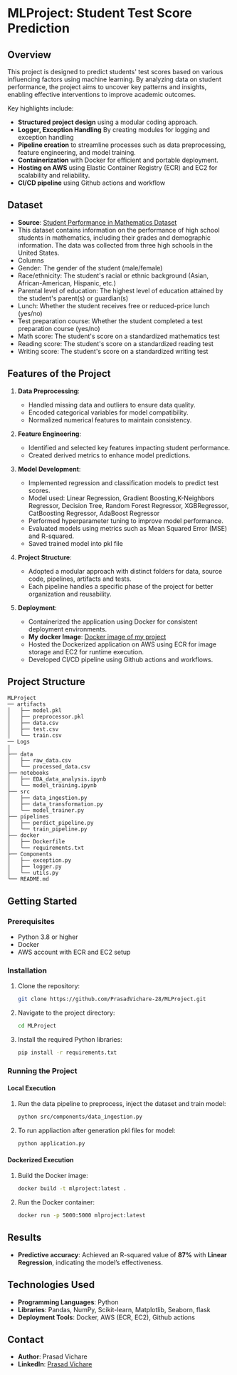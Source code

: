 # MLProject: Student Test Score Prediction

## Overview
This project is designed to predict students' test scores based on various influencing factors using machine learning. By analyzing data on student performance, the project aims to uncover key patterns and insights, enabling effective interventions to improve academic outcomes. 

Key highlights include:
- **Structured project design** using a modular coding approach.
- **Logger, Exception Handling** By creating modules for logging and exception handling 
- **Pipeline creation** to streamline processes such as data preprocessing, feature engineering, and model training.
- **Containerization** with Docker for efficient and portable deployment.
- **Hosting on AWS** using Elastic Container Registry (ECR) and EC2 for scalability and reliability.
- **CI/CD pipeline** using Github actions and workflow

## Dataset
- **Source**: [Student Performance in Mathematics Dataset](https://www.kaggle.com/datasets/rkiattisak/student-performance-in-mathematics/data)
- This dataset contains information on the performance of high school students in mathematics, including their grades and demographic information. The data was collected from three high schools in the United States.
- Columns
- Gender: The gender of the student (male/female)
- Race/ethnicity: The student's racial or ethnic background (Asian, African-American, Hispanic, etc.)
- Parental level of education: The highest level of education attained by the student's parent(s) or guardian(s)
- Lunch: Whether the student receives free or reduced-price lunch (yes/no)
- Test preparation course: Whether the student completed a test preparation course (yes/no)
- Math score: The student's score on a standardized mathematics test
- Reading score: The student's score on a standardized reading test
- Writing score: The student's score on a standardized writing test


## Features of the Project
1. **Data Preprocessing**:
   - Handled missing data and outliers to ensure data quality.
   - Encoded categorical variables for model compatibility.
   - Normalized numerical features to maintain consistency.

2. **Feature Engineering**:
   - Identified and selected key features impacting student performance.
   - Created derived metrics to enhance model predictions.

3. **Model Development**:
   - Implemented regression and classification models to predict test scores.
   - Model used: Linear Regression, Gradient Boosting,K-Neighbors Regressor, Decision Tree, Random Forest Regressor, XGBRegressor, CatBoosting Regressor, AdaBoost Regressor
   - Performed hyperparameter tuning to improve model performance.
   - Evaluated models using metrics such as Mean Squared Error (MSE) and R-squared.
   - Saved trained model into pkl file 

4. **Project Structure**:
   - Adopted a modular approach with distinct folders for data, source code, pipelines, artifacts and tests.
   - Each pipeline handles a specific phase of the project for better organization and reusability.

5. **Deployment**:
   - Containerized the application using Docker for consistent deployment environments.
   - **My docker Image**: [Docker image of my project](https://hub.docker.com/r/prasad2896/studentscorepredictor)
   - Hosted the Dockerized application on AWS using ECR for image storage and EC2 for runtime execution.
   - Developed CI/CD pipeline using Github actions and workflows.

## Project Structure
```plaintext
MLProject
── artifacts
│   ├── model.pkl
│   ├── preprocessor.pkl
│   ├── data.csv
│   ├── test.csv
│   └── train.csv
── Logs
│     
├── data
│   ├── raw_data.csv
│   └── processed_data.csv
├── notebooks
│   ├── EDA_data_analysis.ipynb
│   └── model_training.ipynb
├── src
│   ├── data_ingestion.py
│   ├── data_transformation.py
│   └── model_trainer.py
├── pipelines
│   ├── perdict_pipeline.py
│   └── train_pipeline.py
├── docker
│   ├── Dockerfile
│   └── requirements.txt
├── Components
│   ├── exception.py
│   ├── logger.py
│   └── utils.py
└── README.md
```

## Getting Started

### Prerequisites
- Python 3.8 or higher
- Docker
- AWS account with ECR and EC2 setup

### Installation
1. Clone the repository:
   ```bash
   git clone https://github.com/PrasadVichare-28/MLProject.git
   ```
2. Navigate to the project directory:
   ```bash
   cd MLProject
   ```
3. Install the required Python libraries:
   ```bash
   pip install -r requirements.txt
   ```

### Running the Project
#### Local Execution
1. Run the data pipeline to preprocess, inject the dataset and train model:
   ```bash
   python src/components/data_ingestion.py
   ```
2. To run appliaction after generation pkl files for model:
   ```bash
   python application.py
   ```


#### Dockerized Execution
1. Build the Docker image:
   ```bash
   docker build -t mlproject:latest .
   ```
2. Run the Docker container:
   ```bash
   docker run -p 5000:5000 mlproject:latest
   ```



## Results
- **Predictive accuracy**: Achieved an R-squared value of **87%** with **Linear Regression**, indicating the model’s effectiveness.


## Technologies Used
- **Programming Languages**: Python
- **Libraries**: Pandas, NumPy, Scikit-learn, Matplotlib, Seaborn, flask
- **Deployment Tools**: Docker, AWS (ECR, EC2), Github actions



## Contact
- **Author**: Prasad Vichare
- **LinkedIn**: [Prasad Vichare](https://www.linkedin.com/in/prasad-vichare)

